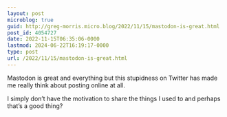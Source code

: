```yaml
---
layout: post
microblog: true
guid: http://greg-morris.micro.blog/2022/11/15/mastodon-is-great.html
post_id: 4054727
date: 2022-11-15T06:35:06-0000
lastmod: 2024-06-22T16:19:17-0000
type: post
url: /2022/11/15/mastodon-is-great.html
---
```

Mastodon is great and everything but this stupidness on Twitter has made me really think about posting online at all.

I simply don’t have the motivation to share the things I used to and perhaps that’s a good thing?
